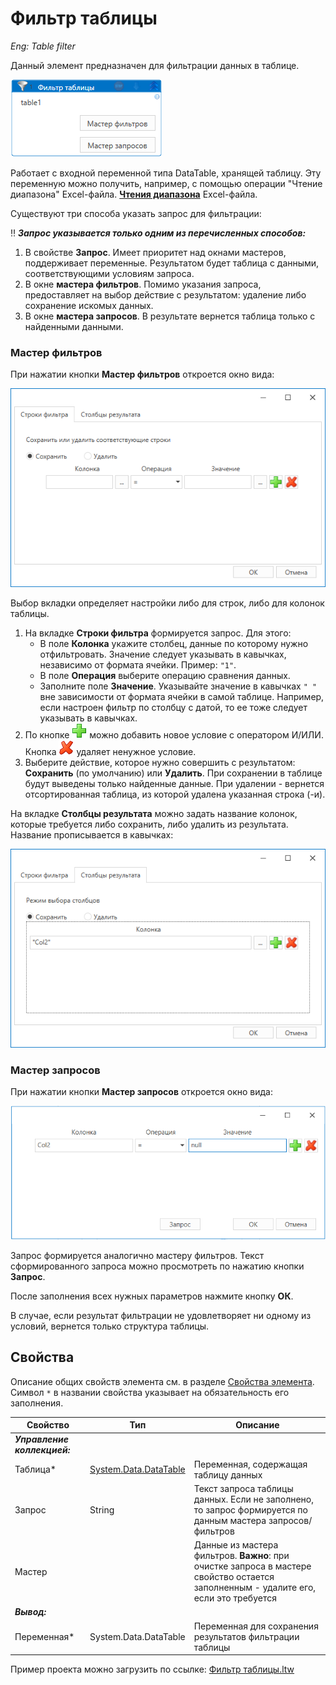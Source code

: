 # Фильтр таблицы
*Eng: Table filter*


Данный элемент предназначен для фильтрации данных в таблице. 

![](../../../.gitbook/assets/new-filter-of-table.png)

Работает с входной переменной типа DataTable, хранящей таблицу. Эту переменную можно получить, например, с помощью операции "Чтение диапазона" Excel-файла. [**Чтения диапазона**](https://docs.primo-rpa.ru/primo-rpa/g\_elements/osnovnye-elementy/prilozhenie-excel/el\_excel\_readrange) Excel-файла.

Существуют три способа указать запрос для фильтрации:

:bangbang: _**Запрос указывается только одним из перечисленных способов:**_

1. В свойстве **Запрос**. Имеет приоритет над окнами мастеров, поддерживает переменные. Результатом будет таблица с данными, соответствующими условиям запроса.
2. В окне **мастера фильтров**. Помимо указания запроса, предоставляет на выбор действие с результатом: удаление либо сохранение искомых данных.
3. В окне **мастера запросов**. В результате вернется таблица только с найденными данными.

### Мастер фильтров

При нажатии кнопки **Мастер фильтров** откроется окно вида:

![](../../../.gitbook/assets/table-filter-wizard.png)

Выбор вкладки определяет настройки либо для строк, либо для колонок таблицы.

1. На вкладке **Строки фильтра** формируется запрос. Для этого:
   * В поле **Колонка** укажите столбец, данные по которому нужно отфильтровать. Значение следует указывать в кавычках, независимо от формата ячейки. Пример: `"1"`.
   * В поле **Операция** выберите операцию сравнения данных.
   * Заполните поле **Значение**. Указывайте значение в кавычках `" "` вне зависимости от формата ячейки в самой таблице. Например, если настроен фильтр по столбцу с датой, то ее тоже следует указывать в кавычках.
2. По кнопке ![](<../../../.gitbook/assets/12 (2) (3) (1) (1) (1) (1).png>) можно добавить новое условие с оператором И/ИЛИ. Кнопка ![](<../../../.gitbook/assets/13 (1) (1) (2) (1) (1) (1) (4).png>) удаляет ненужное условие.
3. Выберите действие, которое нужно совершить с результатом: **Сохранить** (по умолчанию) или **Удалить**. При сохранении в таблице будут выведены только найденные данные. При удалении - вернется отсортированная таблица, из которой удалена указанная строка (-и).

На вкладке **Столбцы результата** можно задать название колонок, которые требуется либо сохранить, либо удалить из результата. Название прописывается в кавычках:

![](../../../.gitbook/assets/tab-with-result-col.png)

### Мастер запросов

При нажатии кнопки **Мастер запросов** откроется окно вида:

![](<../../../.gitbook/assets/Фильтр таблицы. Условие.png>)

Запрос формируется аналогично мастеру фильтров. Текст сформированного запроса можно просмотреть по нажатию кнопки **Запрос**.

После заполнения всех нужных параметров нажмите кнопку **ОК**.

В случае, если результат фильтрации не удовлетворяет ни одному из условий, вернется только структура таблицы.

## Свойства

Описание общих свойств элемента см. в разделе [Свойства элемента](https://docs.primo-rpa.ru/primo-rpa/primo-studio/process/elements#svoistva-elementa).\
Символ `*` в названии свойства указывает на обязательность его заполнения.

| Свойство                     | Тип                                                                                                      | Описание                                                                                                                             |
| ---------------------------- | -------------------------------------------------------------------------------------------------------- | ------------------------------------------------------------------------------------------------------------------------------------ |
| _**Управление коллекцией:**_ |                                                                                                          |                                                                                                                                      |
| Таблица\*                    | [System.Data.DataTable](https://learn.microsoft.com/ru-ru/dotnet/api/system.data.datatable?view=net-5.0) | Переменная, содержащая таблицу данных                                                                                                |
| Запрос                       | String                                                                                                   | Текст запроса таблицы данных. Если не заполнено, то запрос формируется по данным мастера запросов/фильтров                           |
| Мастер                       |                                                                                                          | Данные из мастера фильтров. **Важно**: при очистке запроса в мастере свойство остается заполненным - удалите его, если это требуется |
| _**Вывод:**_                 |                                                                                                          |                                                                                                                                      |
| Переменная\*                 | System.Data.DataTable                                                                                    | Переменная для сохранения результатов фильтрации таблицы                                                                             |



Пример проекта можно загрузить по ссылке: [Фильтр таблицы.ltw](https://github.com/PrimoRPA/Learning/blob/master/StudioActivities/Ru/%D0%9A%D0%BE%D0%BB%D0%BB%D0%B5%D0%BA%D1%86%D0%B8%D0%B8/%D0%A4%D0%B8%D0%BB%D1%8C%D1%82%D1%80%20%D1%82%D0%B0%D0%B1%D0%BB%D0%B8%D1%86%D1%8B.ltw)

